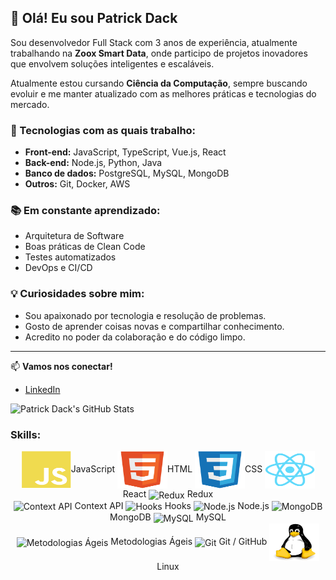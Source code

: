 ## 👋 Olá! Eu sou Patrick Dack

Sou desenvolvedor Full Stack com 3 anos de experiência, atualmente trabalhando na **Zoox Smart Data**, onde participo de projetos inovadores que envolvem soluções inteligentes e escaláveis.

Atualmente estou cursando **Ciência da Computação**, sempre buscando evoluir e me manter atualizado com as melhores práticas e tecnologias do mercado.

### 🚀 Tecnologias com as quais trabalho:
- **Front-end:** JavaScript, TypeScript, Vue.js, React
- **Back-end:** Node.js, Python, Java
- **Banco de dados:** PostgreSQL, MySQL, MongoDB
- **Outros:** Git, Docker, AWS

### 📚 Em constante aprendizado:
- Arquitetura de Software
- Boas práticas de Clean Code
- Testes automatizados
- DevOps e CI/CD

### 💡 Curiosidades sobre mim:
- Sou apaixonado por tecnologia e resolução de problemas.
- Gosto de aprender coisas novas e compartilhar conhecimento.
- Acredito no poder da colaboração e do código limpo.

---

📫 **Vamos nos conectar!**
- [LinkedIn](https://www.linkedin.com/in/patrickdack)

![Patrick Dack's GitHub Stats](https://github-readme-stats.vercel.app/api?username=PatrickDack&count_private=true&show_icons=true&theme=graywhite&icon_color=268bd2&title_color=2E8B57)

### Skills:
  
<section align="center">
  <img align="center" alt="Js" height="60" width="80" src="https://raw.githubusercontent.com/devicons/devicon/master/icons/javascript/javascript-plain.svg">JavaScript</img>
  <img align="center" alt="HTML" height="60" width="80" src="https://raw.githubusercontent.com/devicons/devicon/master/icons/html5/html5-original.svg">HTML</img>
  <img align="center" alt="CSS" height="60" width="80" src="https://raw.githubusercontent.com/devicons/devicon/master/icons/css3/css3-original.svg">CSS</img>
  <img align="center" alt="React" height="60" width="80" src="https://raw.githubusercontent.com/devicons/devicon/master/icons/react/react-original.svg"> React </img>
  <img align="center" alt="Redux" height="60" width="60" src="https://cdn.iconscout.com/icon/free/png-256/redux-283024.png"> Redux </img>
  <br>
  <img align="center" alt="Context API" height="70" width="70" src="https://img.icons8.com/nolan/512/react-native.png"> Context API </img>
  <img align="center" alt="Hooks" height="60" width="60" src="https://img.icons8.com/office/480/000000/react.png"> Hooks </img>
  <img align="center" alt="Node.js" height="60" width="60" src="https://cdn.iconscout.com/icon/free/png-256/node-js-1174925.png"> Node.js </img>
  <img align="center" alt="MongoDB" height="60" width="60" src="https://img.icons8.com/color/144/000000/mongodb.png">   MongoDB   </img>
  <img align="center" alt="MySQL" height="70" width="70" src="https://img.icons8.com/fluency/144/000000/mysql-logo.png"> MySQL </img>
  <br>
  <img align="center" alt="Metodologias Ágeis" height="60" width="60" src="https://img.icons8.com/external-sketchy-juicy-fish/144/000000/external-agile-agile-development-sketchy-sketchy-juicy-fish-2.png"> Metodologias Ágeis </img>
  <img align="center" alt="Git" height="60" width="80" src="https://www.vectorlogo.zone/logos/git-scm/git-scm-icon.svg"> Git / GitHub </img>
  <img align="center" alt="Linux" height="60" width="80" src="https://raw.githubusercontent.com/devicons/devicon/master/icons/linux/linux-original.svg"> Linux </img>
</section>
